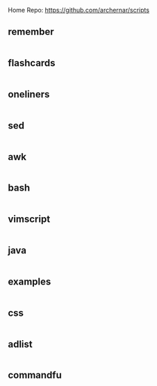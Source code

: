 
Home Repo:   https://github.com/archernar/scripts


## remember

|                                |                                |                                |                                |
| :---------------------------- | :---------------------------- | :---------------------------- | :---------------------------- |



## flashcards

|                                |                                |                                |                                |
| :---------------------------- | :---------------------------- | :---------------------------- | :---------------------------- |



## oneliners

|                                |                                |                                |                                |
| :---------------------------- | :---------------------------- | :---------------------------- | :---------------------------- |



## sed

|                                |                                |                                |                                |
| :---------------------------- | :---------------------------- | :---------------------------- | :---------------------------- |



## awk

|                                |                                |                                |                                |
| :---------------------------- | :---------------------------- | :---------------------------- | :---------------------------- |



## bash

|                                |                                |                                |                                |
| :---------------------------- | :---------------------------- | :---------------------------- | :---------------------------- |



## vimscript

|                                |                                |                                |                                |
| :---------------------------- | :---------------------------- | :---------------------------- | :---------------------------- |



## java

|                                |                                |                                |                                |
| :---------------------------- | :---------------------------- | :---------------------------- | :---------------------------- |



## examples

|                                |                                |                                |                                |
| :---------------------------- | :---------------------------- | :---------------------------- | :---------------------------- |



## css

|                                |                                |                                |                                |
| :---------------------------- | :---------------------------- | :---------------------------- | :---------------------------- |



## adlist

|                                |                                |                                |                                |
| :---------------------------- | :---------------------------- | :---------------------------- | :---------------------------- |



## commandfu

|                                |                                |                                |                                |
| :---------------------------- | :---------------------------- | :---------------------------- | :---------------------------- |


